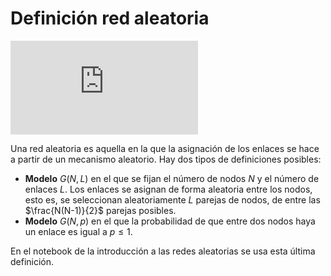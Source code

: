 # Definición red aleatoria

<div class="iframe-container-out">
	<div class="iframe-container-in">
		<iframe src="https://www.youtube.com/embed/Nqv-lgi-xvo" title="YouTube video player" frameborder="0" allow="accelerometer; autoplay; clipboard-write; encrypted-media; gyroscope; picture-in-picture" allowfullscreen></iframe>
	</div>
</div>

Una red aleatoria es aquella en la que la asignación de los enlaces se hace a partir de un mecanismo aleatorio. Hay dos tipos de definiciones posibles:

- **Modelo** $G(N,L)$ en el que se fijan el número de nodos $N$ y el número de enlaces $L$. Los enlaces se asignan de forma aleatoria entre los nodos, esto es, se seleccionan aleatoriamente $L$ parejas de nodos, de entre las $\frac{N(N-1)}{2}$ parejas posibles.
- **Modelo** $G(N,p)$ en el que la probabilidad de que entre dos nodos haya un enlace es igual a $p\le 1$.

En el notebook de la introducción a las redes aleatorias se usa esta última definición.
